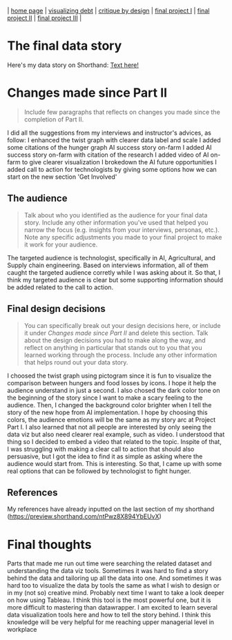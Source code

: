 | [home page](https://asuyanto.github.io/tswd-portfolio/) | [visualizing debt](visualizing-government-debt) | [critique by design](critique-by-design) | [final project I](final-project-part-one) | [final project II](final-project-part-two) | [final project III](final-project-part-three) |

# The final data story

Here's my data story on Shorthand:
[Text here!](https://preview.shorthand.com/ntPwz8X894YbEUvX)

# Changes made since Part II
> Include few paragraphs that reflects on changes you made since the completion of Part II. 

I did all the suggestions from my interviews and instructor's advices, as follow:
I enhanced the twist graph with clearer data label and scale
I added some citations of the hunger graph AI success story on-farm
I added AI success story on-farm with citation of the research
I added video of AI on-farm to give clearer visualization
I brokedown the AI future opportunities 
I added call to action for technologists by giving some options how we can start on the new section 'Get Involved'

## The audience
> Talk about who you identified as the audience for your final data story.  Include any other information you've used that helped you narrow the focus (e.g. insights from your interviews, personas, etc.).  Note any specific adjustments you made to your final project to make it work for your audience.

The targeted audience is technologist, specifically in AI, Agricultural, and Supply chain engineering. Based on interviews information, all of them caught the targeted audience corretly while I was asking about it. So that, I think my targeted audience is clear but some supporting information should be added related to the call to action.

## Final design decisions
> You can specifically break out your design decisions here, or include it under *Changes made since Part II* and delete this section. Talk about the design decisions you had to make along the way, and reflect on anything in particular that stands out to you that you learned working through the process.  Include any other information that helps round out your data story. 

I choosed the twist graph using pictogram since it is fun to visualize the comparison between hungers and food losses by icons. I hope it help the audience understand in just a second. I also chosed the dark color tone on the beginning of the story since I want to make a scary feeling to the audience. Then, I changed the background color brighter when I tell the story of the new hope from AI implementation. I hope by choosing this colors, the audience emotions will be the same as my story arc at Project Part I.
I also learned that not all people are interested by only seeing the data viz but also need clearer real example, such as video. I understood that thing so I decided to embed a video that related to the topic. Inspite of that, I was struggling with making a clear call to action that should also persuasive, but I got the idea to find it as simple as asking where the audience would start from. This is interesting. So that, I came up with some real options that can be followed by technologist to fight hunger.

## References

My references have already inputted on the last section of my shorthand (https://preview.shorthand.com/ntPwz8X894YbEUvX)

# Final thoughts

Parts that made me run out time were searching the related dataset and understanding the data viz tools. Sometimes it was hard to find a story behind the data and tailoring up all the data into one. And sometimes it was hard too to visualize the data by tools the same as what I wish to design or in my (not so) creative mind. Probably next time I want to take a look deeper on how using Tableau. I think this tool is the most powerful one, but it is more difficult to mastering than datawrapper. I am excited to learn several data visualization tools here and how to tell the story behind. I think this knowledge will be very helpful for me reaching upper managerial level in workplace

